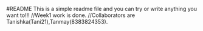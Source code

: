 #README
This is a simple readme file and you can try or write anything you want to!!!
//Week1 work is done.
//Collaborators are Tanishka(Tani21),Tanmay(8383824353).
